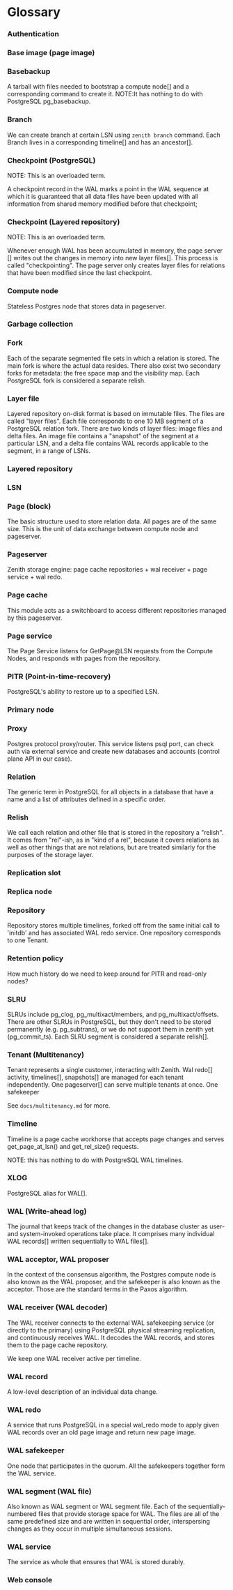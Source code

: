 # Glossary

### Authentication

### Base image (page image)

### Basebackup

A tarball with files needed to bootstrap a compute node[] and a corresponding command to create it.
NOTE:It has nothing to do with PostgreSQL pg_basebackup.

### Branch

We can create branch at certain LSN using `zenith branch` command.
Each Branch lives in a corresponding timeline[] and has an ancestor[].


### Checkpoint (PostgreSQL)

NOTE: This is an overloaded term.

A checkpoint record in the WAL marks a point in the WAL sequence at which it is guaranteed that all data files have been updated with all information from shared memory modified before that checkpoint; 

### Checkpoint (Layered repository)

NOTE: This is an overloaded term.

Whenever enough WAL has been accumulated in memory, the page server []
writes out the changes in memory into new layer files[]. This process
is called "checkpointing". The page server only creates layer files for
relations that have been modified since the last checkpoint. 

### Compute node

Stateless Postgres node that stores data in pageserver.

### Garbage collection

### Fork

Each of the separate segmented file sets in which a relation is stored. The main fork is where the actual data resides. There also exist two secondary forks for metadata: the free space map and the visibility map.
Each PostgreSQL fork is considered a separate relish.

### Layer file

Layered repository on-disk format is based on immutable files.  The
files are called "layer files". Each file corresponds to one 10 MB
segment of a PostgreSQL relation fork. There are two kinds of layer
files: image files and delta files. An image file contains a
"snapshot" of the segment at a particular LSN, and a delta file
contains WAL records applicable to the segment, in a range of LSNs.

### Layered repository

### LSN


### Page (block)

The basic structure used to store relation data. All pages are of the same size.
This is the unit of data exchange between compute node and pageserver.

### Pageserver

Zenith storage engine: page cache repositories + wal receiver + page service + wal redo.

### Page cache

This module acts as a switchboard to access different repositories managed by this pageserver.

### Page service

The Page Service listens for GetPage@LSN requests from the Compute Nodes,
and responds with pages from the repository.


### PITR (Point-in-time-recovery)

PostgreSQL's ability to restore up to a specified LSN.

### Primary node


### Proxy

Postgres protocol proxy/router.
This service listens psql port, can check auth via external service
and create new databases and accounts (control plane API in our case).

### Relation

The generic term in PostgreSQL for all objects in a database that have a name and a list of attributes defined in a specific order.

### Relish

We call each relation and other file that is stored in the
repository a "relish". It comes from "rel"-ish, as in "kind of a
rel", because it covers relations as well as other things that are
not relations, but are treated similarly for the purposes of the
storage layer.

### Replication slot


### Replica node


### Repository

Repository stores multiple timelines, forked off from the same initial call to 'initdb'
and has associated WAL redo service.
One repository corresponds to one Tenant.

### Retention policy

How much history do we need to keep around for PITR and read-only nodes?

### SLRU

SLRUs include pg_clog, pg_multixact/members, and
pg_multixact/offsets. There are other SLRUs in PostgreSQL, but
they don't need to be stored permanently (e.g. pg_subtrans),
or we do not support them in zenith yet (pg_commit_ts).
Each SLRU segment is considered a separate relish[].

### Tenant (Multitenancy)
Tenant represents a single customer, interacting with Zenith.
Wal redo[] activity, timelines[], snapshots[] are managed for each tenant independently.
One pageserver[] can serve multiple tenants at once.
One safekeeper 

See `docs/multitenancy.md` for more.

### Timeline

Timeline is a page cache workhorse that accepts page changes
and serves get_page_at_lsn() and get_rel_size() requests.

NOTE: this has nothing to do with PostgreSQL WAL timelines.

### XLOG

PostgreSQL alias for WAL[].

### WAL (Write-ahead log)

The journal that keeps track of the changes in the database cluster as user- and system-invoked operations take place. It comprises many individual WAL records[] written sequentially to WAL files[].

### WAL acceptor, WAL proposer

In the context of the consensus algorithm, the Postgres
compute node is also known as the WAL proposer, and the safekeeper is also known
as the acceptor. Those are the standard terms in the Paxos algorithm.

### WAL receiver (WAL decoder)

The WAL receiver connects to the external WAL safekeeping service (or
directly to the primary) using PostgreSQL physical streaming
replication, and continuously receives WAL. It decodes the WAL records,
and stores them to the page cache repository.

We keep one WAL receiver active per timeline.

### WAL record

A low-level description of an individual data change.

### WAL redo

A service that runs PostgreSQL in a special wal_redo mode
to apply given WAL records over an old page image and return new page image.

### WAL safekeeper

One node that participates in the quorum. All the safekeepers
together form the WAL service.

### WAL segment (WAL file)

Also known as WAL segment or WAL segment file. Each of the sequentially-numbered files that provide storage space for WAL. The files are all of the same predefined size and are written in sequential order, interspersing changes as they occur in multiple simultaneous sessions.

### WAL service

The service as whole that ensures that WAL is stored durably.

### Web console

